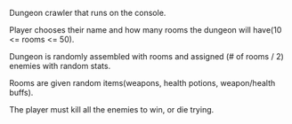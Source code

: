 Dungeon crawler that runs on the console.

Player chooses their name and how many rooms the dungeon will have(10 <= rooms <= 50).

Dungeon is randomly assembled with rooms and assigned (# of rooms / 2) enemies with random stats.

Rooms are given random items(weapons, health potions, weapon/health buffs).

The player must kill all the enemies to win, or die trying. 

